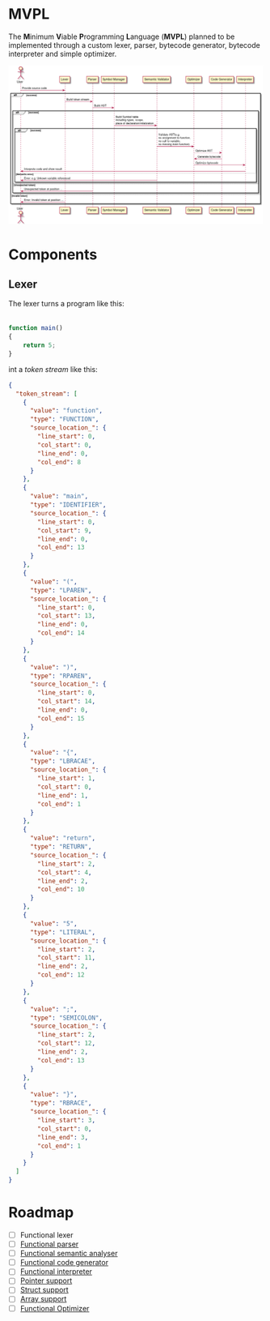 # MVPL
The **M**inimum **V**iable **P**rogramming **L**anguage (**MVPL**) planned to be implemented through a custom lexer, parser, bytecode generator, bytecode interpreter and simple optimizer.

![](./architecture.png)
# Components
## Lexer
The lexer turns a program like this:
```javascript

function main()
{
    return 5;
}
```
int a *token stream* like this:
```json
{
  "token_stream": [
    {
      "value": "function",
      "type": "FUNCTION",
      "source_location_": {
        "line_start": 0,
        "col_start": 0,
        "line_end": 0,
        "col_end": 8
      }
    },
    {
      "value": "main",
      "type": "IDENTIFIER",
      "source_location_": {
        "line_start": 0,
        "col_start": 9,
        "line_end": 0,
        "col_end": 13
      }
    },
    {
      "value": "(",
      "type": "LPAREN",
      "source_location_": {
        "line_start": 0,
        "col_start": 13,
        "line_end": 0,
        "col_end": 14
      }
    },
    {
      "value": ")",
      "type": "RPAREN",
      "source_location_": {
        "line_start": 0,
        "col_start": 14,
        "line_end": 0,
        "col_end": 15
      }
    },
    {
      "value": "{",
      "type": "LBRACAE",
      "source_location_": {
        "line_start": 1,
        "col_start": 0,
        "line_end": 1,
        "col_end": 1
      }
    },
    {
      "value": "return",
      "type": "RETURN",
      "source_location_": {
        "line_start": 2,
        "col_start": 4,
        "line_end": 2,
        "col_end": 10
      }
    },
    {
      "value": "5",
      "type": "LITERAL",
      "source_location_": {
        "line_start": 2,
        "col_start": 11,
        "line_end": 2,
        "col_end": 12
      }
    },
    {
      "value": ";",
      "type": "SEMICOLON",
      "source_location_": {
        "line_start": 2,
        "col_start": 12,
        "line_end": 2,
        "col_end": 13
      }
    },
    {
      "value": "}",
      "type": "RBRACE",
      "source_location_": {
        "line_start": 3,
        "col_start": 0,
        "line_end": 3,
        "col_end": 1
      }
    }
  ]
}
```

# Roadmap
- [ ] Functional lexer
- [ ] [Functional parser](https://github.com/JonasMuehlmann/MVPL/milestone/1)
- [ ] [Functional semantic analyser](https://github.com/JonasMuehlmann/MVPL/milestone/8)
- [ ] [Functional code generator](https://github.com/JonasMuehlmann/MVPL/milestone/2)
- [ ] [Functional interpreter](https://github.com/JonasMuehlmann/MVPL/milestone/3)
- [ ] [Pointer support](https://github.com/JonasMuehlmann/MVPL/milestone/7)
- [ ] [Struct support](https://github.com/JonasMuehlmann/MVPL/milestone/5)
- [ ] [Array support](https://github.com/JonasMuehlmann/MVPL/milestone/6)
- [ ] [Functional Optimizer](https://github.com/JonasMuehlmann/MVPL/milestone/4)
